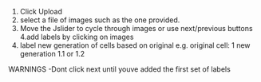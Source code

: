 1. Click Upload
2. select a file of images such as the one provided.
3. Move the Jslider to cycle through images or use next/previous buttons
4.add labels by clicking on images
5. label new generation of cells based on original e.g. original cell: 1  new generation 1.1 or 1.2


WARNINGS
-Dont click next until youve added the first set of labels
